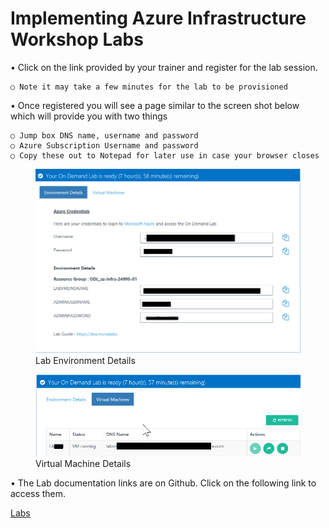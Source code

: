 # Implementing Azure Infrastructure Workshop Labs

• Click on the link provided by your trainer and register for the lab session.
	
    ○ Note it may take a few minutes for the lab to be provisioned

• Once registered you will see a page similar to the screen shot below which will provide you with two things
	
    ○ Jump box DNS name, username and password
    ○ Azure Subscription Username and password
	○ Copy these out to Notepad for later use in case your browser closes

<figure>
        <img src="images/Environment.png" alt="Lab Environment Details" />
        <figcaption>Lab Environment Details</figcaption>
</figure>
<figure>
        <img src="images/VM.png" alt="Virtual Machine Details" />
        <figcaption>Virtual Machine Details</figcaption>
</figure>
	
	
• The Lab documentation links are on Github. Click on the following link to access them.

[Labs](./01Labs.MD)



